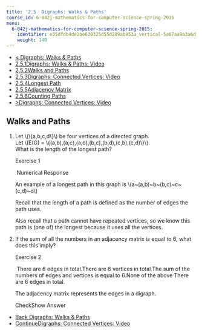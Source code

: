 ```yaml
---
title: '2.5  Digraphs: Walks & Paths'
course_id: 6-042j-mathematics-for-computer-science-spring-2015
menu:
  6-042j-mathematics-for-computer-science-spring-2015:
    identifier: e35dfdb4de2be630325d55d289ab953a_vertical-5a67aa9a3a6d
    weight: 140
---
```

*   [< Digraphs: Walks & Paths](/courses/electrical-engineering-and-computer-science/6-042j-mathematics-for-computer-science-spring-2015/structures/tp6-3)
*   [2.5.1Digraphs: Walks & Paths: Video](/courses/electrical-engineering-and-computer-science/6-042j-mathematics-for-computer-science-spring-2015/structures/tp6-3)
*   [2.5.2Walks and Paths](/courses/electrical-engineering-and-computer-science/6-042j-mathematics-for-computer-science-spring-2015/structures/tp6-3/vertical-5a67aa9a3a6d)
*   [2.5.3Digraphs: Connected Vertices: Video](/courses/electrical-engineering-and-computer-science/6-042j-mathematics-for-computer-science-spring-2015/structures/tp6-3/vertical-2c95b0b170e2)
*   [2.5.4Longest Path](/courses/electrical-engineering-and-computer-science/6-042j-mathematics-for-computer-science-spring-2015/structures/tp6-3/vertical-588ea67bd5d7)
*   [2.5.5Adjacency Matrix](/courses/electrical-engineering-and-computer-science/6-042j-mathematics-for-computer-science-spring-2015/structures/tp6-3/adjacency-matrix)
*   [2.5.6Counting Paths](/courses/electrical-engineering-and-computer-science/6-042j-mathematics-for-computer-science-spring-2015/structures/tp6-3/counting-paths)
*   [\>Digraphs: Connected Vertices: Video](/courses/electrical-engineering-and-computer-science/6-042j-mathematics-for-computer-science-spring-2015/structures/tp6-3/vertical-2c95b0b170e2)

Walks and Paths
---------------

  

1.  Let \\(\\{a,b,c,d\\}\\) be four vertices of a directed graph.  
    Let \\(E(G) = \\{(a,b),(a,c),(a,d),(b,c),(b,d),(c,b),(c,d)\\}\\).  
    What is the length of the longest path?
    
    Exercise 1
    
    &nbsp;Numerical Response&nbsp;
    
    An example of a longest path in this graph is \\(a~(a,b)~b~(b,c)~c~(c,d)~d\\)
    
    Recall that the length of a path is defined as the number of edges the path uses.
    
    Also recall that a path cannot have repeated vertices, so we know this path is (one of) the longest because it uses all the vertices.
    
  
3.  If the sum of all the numbers in an adjacency matrix is equal to 6, what does this imply?
    
    Exercise 2
    
    &nbsp;There are 6 edges in total.There are 6 vertices in total.The sum of the numbers of edges and vertices is equal to 6.None of the above There are 6 edges in total.&nbsp;
    
    The adjacency matrix represents the edges in a digraph.
    
    CheckShow Answer
    

*   [Back Digraphs: Walks & Paths](/courses/electrical-engineering-and-computer-science/6-042j-mathematics-for-computer-science-spring-2015/structures/tp6-3)
*   [ContinueDigraphs: Connected Vertices: Video](/courses/electrical-engineering-and-computer-science/6-042j-mathematics-for-computer-science-spring-2015/structures/tp6-3/vertical-2c95b0b170e2)